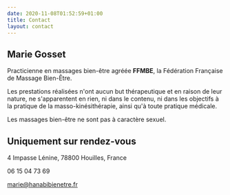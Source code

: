 ```yaml
---
date: 2020-11-08T01:52:59+01:00
title: Contact
layout: contact
---
```


## Marie Gosset

Practicienne en massages bien-être agréée **FFMBE**, la Fédération Française de Massage Bien-Être.

Les prestations réalisées n'ont aucun but thérapeutique et en raison de leur nature, ne s'apparentent en rien, 
ni dans le contenu, ni dans les objectifs à la pratique de la masso-kinésithérapie, ainsi qu'à toute pratique médicale.

Les massages bien-être ne sont pas à caractère sexuel.  


## Uniquement sur rendez-vous

4 Impasse Lénine, 78800 Houilles, France

06 15 04 73 69

marie@hanabibienetre.fr